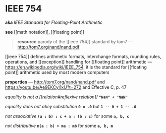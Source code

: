 # IEEE 754

**aka** _IEEE Standard for Floating-Point Arithmetic_

**see** [[math notation]], [[floating point]]

> **resource** parody of the [[ieee 754]] standard by tom7 &mdash; <http://tom7.org/nand/nand.pdf>

[[ieee 754]] defines arithmetic formats, interchange formats, rounding rules, operations, and [[exception]] handling for [[floating point]] arithmetic &mdash; <https://en.wikipedia.org/wiki/IEEE_754>. it is the standard for [[floating point]] arithmetic used by most modern computers

**properties** &mdash; <http://tom7.org/nand/nand.pdf> and <https://youtu.be/Ae9EKCyI1xU?t=272> and Effective C, p. 47

_equality is not a [[relation#reflexive relation]]_ **`"NaN" + "NaN"`**

_equality does not obey substitution_ **`0 = .0`** but **`1 -- 0 + 1 -- .0`**

_not associative_ **`(a : b) : c + a : (b : c)`** for some **`a, b, c`**

_not distributive_ **`m(a : b) + ma : mb`** for some **`a, b, m`**
